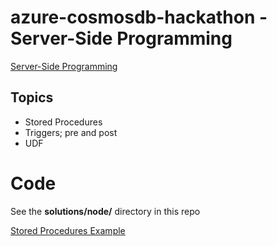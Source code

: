 # azure-cosmosdb-hackathon - Server-Side Programming

[Server-Side Programming](https://docs.microsoft.com/en-us/azure/cosmos-db/stored-procedures-triggers-udfs)

## Topics

- Stored Procedures
- Triggers; pre and post
- UDF


# Code

See the **solutions/node/** directory in this repo

[Stored Procedures Example](solutions/node/README.md)

